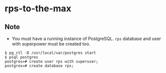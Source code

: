 # rps-to-the-max

## Note
- You must have a running instance of PostgreSQL. `rps` database and user with
  superpower must be created too.
```
$ pg_ctl -D /usr/local/var/postgres start
$ psql postgres
postgres=# create user rps with superuser;
postgres=# create database rps;
```
